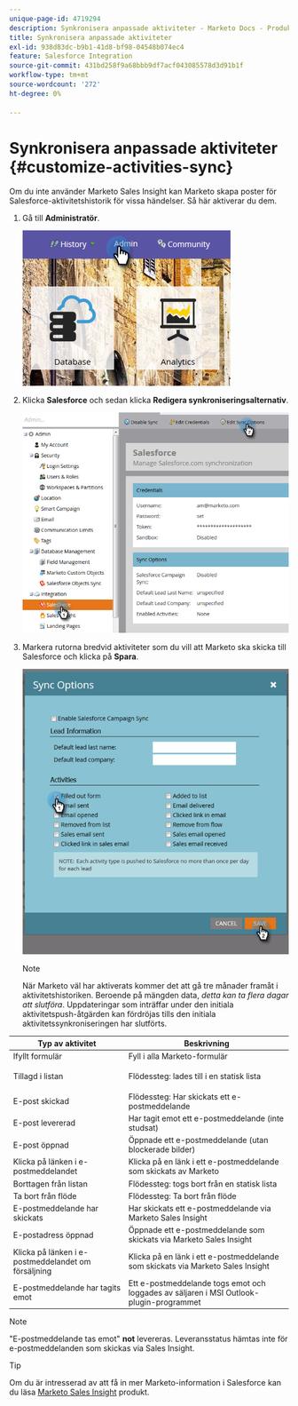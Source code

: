 ```yaml
---
unique-page-id: 4719294
description: Synkronisera anpassade aktiviteter - Marketo Docs - Produktdokumentation
title: Synkronisera anpassade aktiviteter
exl-id: 938d83dc-b9b1-41d8-bf98-04548b074ec4
feature: Salesforce Integration
source-git-commit: 431bd258f9a68bbb9df7acf043085578d3d91b1f
workflow-type: tm+mt
source-wordcount: '272'
ht-degree: 0%

---
```


# Synkronisera anpassade aktiviteter {#customize-activities-sync}

Om du inte använder Marketo Sales Insight kan Marketo skapa poster för Salesforce-aktivitetshistorik för vissa händelser. Så här aktiverar du dem.

1. Gå till **Administratör**.

   ![](assets/admin.png)

1. Klicka **Salesforce** och sedan klicka **Redigera synkroniseringsalternativ**.

   ![](assets/two-1.png)

1. Markera rutorna bredvid aktiviteter som du vill att Marketo ska skicka till Salesforce och klicka på **Spara**.

   ![](assets/three-1.png)

   >[!NOTE]
   >
   >När Marketo väl har aktiverats kommer det att gå tre månader framåt i aktivitetshistoriken. Beroende på mängden data, _detta kan ta flera dagar att slutföra_. Uppdateringar som inträffar under den initiala aktivitetspush-åtgärden kan fördröjas tills den initiala aktivitetssynkroniseringen har slutförts.

<table> 
 <colgroup> 
  <col> 
  <col> 
 </colgroup> 
 <thead> 
  <tr> 
   <th>Typ av aktivitet</th> 
   <th>Beskrivning</th> 
  </tr> 
 </thead> 
 <tbody> 
  <tr> 
   <td>Ifyllt formulär</td> 
   <td>Fyll i alla Marketo-formulär</td> 
  </tr> 
  <tr> 
   <td>Tillagd i listan</td> 
   <td><p>Flödessteg: lades till i en statisk lista</p></td> 
  </tr> 
  <tr> 
   <td>E-post skickad</td> 
   <td>Flödessteg: Har skickats ett e-postmeddelande</td> 
  </tr> 
  <tr> 
   <td>E-post levererad</td> 
   <td>Har tagit emot ett e-postmeddelande (inte studsat)</td> 
  </tr> 
  <tr> 
   <td>E-post öppnad</td> 
   <td>Öppnade ett e-postmeddelande (utan blockerade bilder)</td> 
  </tr> 
  <tr> 
   <td>Klicka på länken i e-postmeddelandet</td> 
   <td>Klicka på en länk i ett e-postmeddelande som skickats av Marketo</td> 
  </tr> 
  <tr> 
   <td>Borttagen från listan</td> 
   <td>Flödessteg: togs bort från en statisk lista</td> 
  </tr> 
  <tr> 
   <td>Ta bort från flöde</td> 
   <td>Flödessteg: Ta bort från flöde</td> 
  </tr> 
  <tr> 
   <td>E-postmeddelande har skickats</td> 
   <td>Har skickats ett e-postmeddelande via Marketo Sales Insight</td> 
  </tr> 
  <tr> 
   <td>E-postadress öppnad</td> 
   <td>Öppnade ett e-postmeddelande som skickats via Marketo Sales Insight</td> 
  </tr> 
  <tr> 
   <td>Klicka på länken i e-postmeddelandet om försäljning</td> 
   <td>Klicka på en länk i ett e-postmeddelande som skickats via Marketo Sales Insight</td> 
  </tr> 
  <tr> 
   <td>E-postmeddelande har tagits emot</td> 
   <td>Ett e-postmeddelande togs emot och loggades av säljaren i MSI Outlook-plugin-programmet</td> 
  </tr> 
 </tbody> 
</table>

>[!NOTE]
>
>&quot;E-postmeddelande tas emot&quot; **not** levereras. Leveransstatus hämtas inte för e-postmeddelanden som skickas via Sales Insight.

>[!TIP]
>
>Om du är intresserad av att få in mer Marketo-information i Salesforce kan du läsa [Marketo Sales Insight](/help/marketo/product-docs/marketo-sales-insight/msi-for-salesforce/installation/install-marketo-sales-insight-package-in-salesforce-appexchange.md) produkt.
